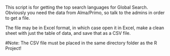 This script is for getting the top search languages for Global Search.
Obviously you need the data from Alma/Primo, so talk to the admins in order to get a file.

The file may be in Excel format, in which case open it in Excel, make a clean sheet with just the table of data, and save that as a CSV file.

#Note: The CSV file must be placed in the same directory folder as the R Project!
